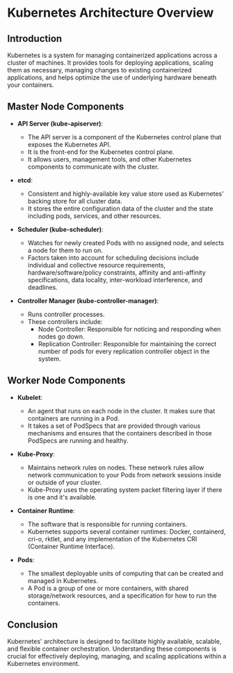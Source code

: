 # Kubernetes Architecture Overview

## Introduction
Kubernetes is a system for managing containerized applications across a cluster of machines. It provides tools for deploying applications, scaling them as necessary, managing changes to existing containerized applications, and helps optimize the use of underlying hardware beneath your containers.



## Master Node Components

- **API Server (kube-apiserver)**:
  - The API server is a component of the Kubernetes control plane that exposes the Kubernetes API.
  - It is the front-end for the Kubernetes control plane.
  - It allows users, management tools, and other Kubernetes components to communicate with the cluster.

- **etcd**:
  - Consistent and highly-available key value store used as Kubernetes' backing store for all cluster data.
  - It stores the entire configuration data of the cluster and the state including pods, services, and other resources.

- **Scheduler (kube-scheduler)**:
  - Watches for newly created Pods with no assigned node, and selects a node for them to run on.
  - Factors taken into account for scheduling decisions include individual and collective resource requirements, hardware/software/policy constraints, affinity and anti-affinity specifications, data locality, inter-workload interference, and deadlines.

- **Controller Manager (kube-controller-manager)**:
  - Runs controller processes.
  - These controllers include:
    - Node Controller: Responsible for noticing and responding when nodes go down.
    - Replication Controller: Responsible for maintaining the correct number of pods for every replication controller object in the system.

## Worker Node Components

- **Kubelet**:
  - An agent that runs on each node in the cluster. It makes sure that containers are running in a Pod.
  - It takes a set of PodSpecs that are provided through various mechanisms and ensures that the containers described in those PodSpecs are running and healthy.

- **Kube-Proxy**:
  - Maintains network rules on nodes. These network rules allow network communication to your Pods from network sessions inside or outside of your cluster.
  - Kube-Proxy uses the operating system packet filtering layer if there is one and it's available.

- **Container Runtime**:
  - The software that is responsible for running containers.
  - Kubernetes supports several container runtimes: Docker, containerd, cri-o, rktlet, and any implementation of the Kubernetes CRI (Container Runtime Interface).

- **Pods**:
  - The smallest deployable units of computing that can be created and managed in Kubernetes.
  - A Pod is a group of one or more containers, with shared storage/network resources, and a specification for how to run the containers.

## Conclusion
Kubernetes' architecture is designed to facilitate highly available, scalable, and flexible container orchestration. Understanding these components is crucial for effectively deploying, managing, and scaling applications within a Kubernetes environment.
